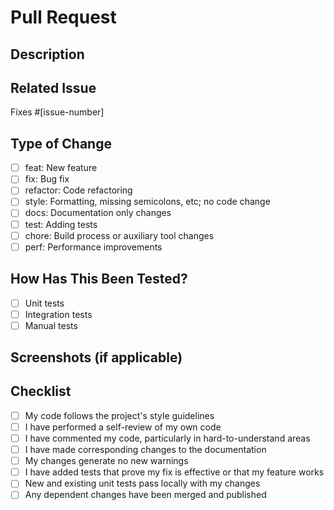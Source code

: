 # Pull Request

## Description
<!-- Provide a brief description of the changes in this PR -->

## Related Issue
<!-- Link to the related issue(s) -->
Fixes #[issue-number]

## Type of Change
<!-- Mark the appropriate option with an "x" -->
- [ ] feat: New feature
- [ ] fix: Bug fix
- [ ] refactor: Code refactoring
- [ ] style: Formatting, missing semicolons, etc; no code change
- [ ] docs: Documentation only changes
- [ ] test: Adding tests
- [ ] chore: Build process or auxiliary tool changes
- [ ] perf: Performance improvements

## How Has This Been Tested?
<!-- Describe the tests you ran to verify your changes -->
- [ ] Unit tests
- [ ] Integration tests
- [ ] Manual tests

## Screenshots (if applicable)
<!-- Add screenshots to help explain your changes -->

## Checklist
<!-- Mark the following with an "x" -->
- [ ] My code follows the project's style guidelines
- [ ] I have performed a self-review of my own code
- [ ] I have commented my code, particularly in hard-to-understand areas
- [ ] I have made corresponding changes to the documentation
- [ ] My changes generate no new warnings
- [ ] I have added tests that prove my fix is effective or that my feature works
- [ ] New and existing unit tests pass locally with my changes
- [ ] Any dependent changes have been merged and published
